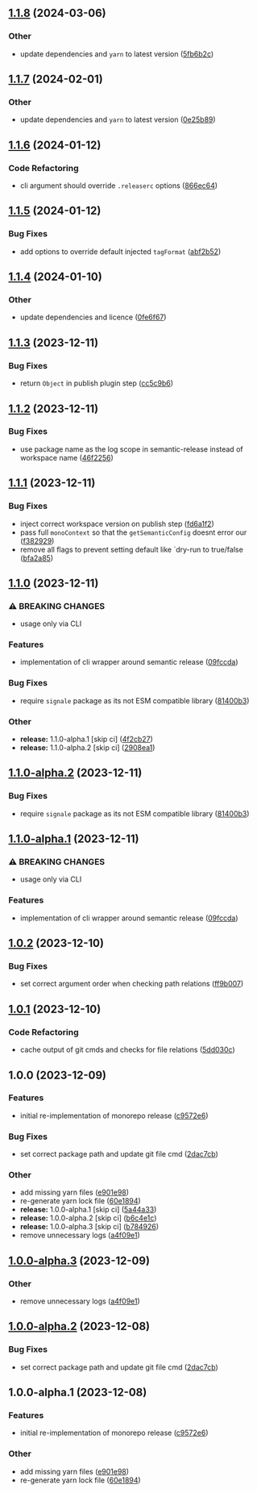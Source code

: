 ## [1.1.8](https://github.com/RimacTechnology/semantic-release-monorepo/compare/v1.1.7...v1.1.8) (2024-03-06)


### Other

* update dependencies and `yarn` to latest version ([5fb6b2c](https://github.com/RimacTechnology/semantic-release-monorepo/commit/5fb6b2cbbbc5ad4801c0acce345986fc1391bfb7))

## [1.1.7](https://github.com/RimacTechnology/semantic-release-monorepo/compare/v1.1.6...v1.1.7) (2024-02-01)


### Other

* update dependencies and `yarn` to latest version ([0e25b89](https://github.com/RimacTechnology/semantic-release-monorepo/commit/0e25b8920e4c45ca771928fb008f365e692c81f1))

## [1.1.6](https://github.com/RimacTechnology/semantic-release-monorepo/compare/v1.1.5...v1.1.6) (2024-01-12)


### Code Refactoring

* cli argument should override `.releaserc` options ([866ec64](https://github.com/RimacTechnology/semantic-release-monorepo/commit/866ec643e971cfdad6bf45231cfb64824a6e300d))

## [1.1.5](https://github.com/RimacTechnology/semantic-release-monorepo/compare/v1.1.4...v1.1.5) (2024-01-12)


### Bug Fixes

* add options to override default injected `tagFormat` ([abf2b52](https://github.com/RimacTechnology/semantic-release-monorepo/commit/abf2b52d513281be48e97369cd3b5799ff0610f6))

## [1.1.4](https://github.com/RimacTechnology/semantic-release-monorepo/compare/v1.1.3...v1.1.4) (2024-01-10)


### Other

* update dependencies and licence ([0fe6f67](https://github.com/RimacTechnology/semantic-release-monorepo/commit/0fe6f679f57df649c337e561b19e6b53966b7e7d))

## [1.1.3](https://github.com/RimacTechnology/semantic-release-monorepo/compare/v1.1.2...v1.1.3) (2023-12-11)


### Bug Fixes

* return `Object` in publish plugin step ([cc5c9b6](https://github.com/RimacTechnology/semantic-release-monorepo/commit/cc5c9b67322ff104df5973f42731813da1c9b111))

## [1.1.2](https://github.com/RimacTechnology/semantic-release-monorepo/compare/v1.1.1...v1.1.2) (2023-12-11)


### Bug Fixes

* use package name as the log scope in semantic-release instead of workspace name ([46f2256](https://github.com/RimacTechnology/semantic-release-monorepo/commit/46f225656e2dc8d7baa865ab5453615339baa497))

## [1.1.1](https://github.com/RimacTechnology/semantic-release-monorepo/compare/v1.1.0...v1.1.1) (2023-12-11)


### Bug Fixes

* inject correct workspace version on publish step ([fd6a1f2](https://github.com/RimacTechnology/semantic-release-monorepo/commit/fd6a1f2b2ce2ca4cd67ebe31bfcb5f4f3a6b62b3))
* pass full `monoContext` so that the `getSemanticConfig` doesnt error our ([f382929](https://github.com/RimacTechnology/semantic-release-monorepo/commit/f38292924c5fc6c13bdbb3d87f5bb079e0a32ea9))
* remove all flags to prevent setting default like `dry-run to true/false ([bfa2a85](https://github.com/RimacTechnology/semantic-release-monorepo/commit/bfa2a851454442d78c4e0eb551e38926b6c88f32))

## [1.1.0](https://github.com/RimacTechnology/semantic-release-monorepo/compare/v1.0.2...v1.1.0) (2023-12-11)


### ⚠ BREAKING CHANGES

* usage only via CLI

### Features

* implementation of cli wrapper around semantic release ([09fccda](https://github.com/RimacTechnology/semantic-release-monorepo/commit/09fccda14a616d051abb8a67cd843ec0a0384e47))


### Bug Fixes

* require `signale` package as its not ESM compatible library ([81400b3](https://github.com/RimacTechnology/semantic-release-monorepo/commit/81400b3397f6b18beda589f922dba67dae6a431c))


### Other

* **release:** 1.1.0-alpha.1 [skip ci] ([4f2cb27](https://github.com/RimacTechnology/semantic-release-monorepo/commit/4f2cb275ae1324173c5478f60266dbe644a3c063))
* **release:** 1.1.0-alpha.2 [skip ci] ([2908ea1](https://github.com/RimacTechnology/semantic-release-monorepo/commit/2908ea1f8444d496503c56cfc808e2918cf6bf27))

## [1.1.0-alpha.2](https://github.com/RimacTechnology/semantic-release-monorepo/compare/v1.1.0-alpha.1...v1.1.0-alpha.2) (2023-12-11)


### Bug Fixes

* require `signale` package as its not ESM compatible library ([81400b3](https://github.com/RimacTechnology/semantic-release-monorepo/commit/81400b3397f6b18beda589f922dba67dae6a431c))

## [1.1.0-alpha.1](https://github.com/RimacTechnology/semantic-release-monorepo/compare/v1.0.2...v1.1.0-alpha.1) (2023-12-11)


### ⚠ BREAKING CHANGES

* usage only via CLI

### Features

* implementation of cli wrapper around semantic release ([09fccda](https://github.com/RimacTechnology/semantic-release-monorepo/commit/09fccda14a616d051abb8a67cd843ec0a0384e47))

## [1.0.2](https://github.com/RimacTechnology/semantic-release-monorepo/compare/v1.0.1...v1.0.2) (2023-12-10)


### Bug Fixes

* set correct argument order when checking path relations ([ff9b007](https://github.com/RimacTechnology/semantic-release-monorepo/commit/ff9b007a46166e2977c07e4ea3a9fef47807a1d7))

## [1.0.1](https://github.com/RimacTechnology/semantic-release-monorepo/compare/v1.0.0...v1.0.1) (2023-12-10)


### Code Refactoring

* cache output of git cmds and checks for file relations ([5dd030c](https://github.com/RimacTechnology/semantic-release-monorepo/commit/5dd030ceb24939b0a6f096be7e51514117ee2dc6))

## 1.0.0 (2023-12-09)


### Features

* initial re-implementation of monorepo release ([c9572e6](https://github.com/RimacTechnology/semantic-release-monorepo/commit/c9572e66664b5562daa3fbcada8d5170a0f8a998))


### Bug Fixes

* set correct package path and update git file cmd ([2dac7cb](https://github.com/RimacTechnology/semantic-release-monorepo/commit/2dac7cb6dec718e581328eeaa7103ba6f397e3be))


### Other

* add missing yarn files ([e901e98](https://github.com/RimacTechnology/semantic-release-monorepo/commit/e901e986f84e7a5c33792f6792fdfe4e69f62161))
* re-generate yarn lock file ([60e1894](https://github.com/RimacTechnology/semantic-release-monorepo/commit/60e18941904b3a7f935d089933459d005d79ae8c))
* **release:** 1.0.0-alpha.1 [skip ci] ([5a44a33](https://github.com/RimacTechnology/semantic-release-monorepo/commit/5a44a3330a6a17bdf36f09752bf330efd73ebed6))
* **release:** 1.0.0-alpha.2 [skip ci] ([b6c4e1c](https://github.com/RimacTechnology/semantic-release-monorepo/commit/b6c4e1c1fb84fd716543bb50819282cbb39c37e6))
* **release:** 1.0.0-alpha.3 [skip ci] ([b784926](https://github.com/RimacTechnology/semantic-release-monorepo/commit/b784926a27fcf4a172e4b98687120f860a32a0a7))
* remove unnecessary logs ([a4f09e1](https://github.com/RimacTechnology/semantic-release-monorepo/commit/a4f09e1ee765959753e17a1200028f1b0794ead1))

## [1.0.0-alpha.3](https://github.com/RimacTechnology/semantic-release-monorepo/compare/v1.0.0-alpha.2...v1.0.0-alpha.3) (2023-12-09)


### Other

* remove unnecessary logs ([a4f09e1](https://github.com/RimacTechnology/semantic-release-monorepo/commit/a4f09e1ee765959753e17a1200028f1b0794ead1))

## [1.0.0-alpha.2](https://github.com/RimacTechnology/semantic-release-monorepo/compare/v1.0.0-alpha.1...v1.0.0-alpha.2) (2023-12-08)


### Bug Fixes

* set correct package path and update git file cmd ([2dac7cb](https://github.com/RimacTechnology/semantic-release-monorepo/commit/2dac7cb6dec718e581328eeaa7103ba6f397e3be))

## 1.0.0-alpha.1 (2023-12-08)


### Features

* initial re-implementation of monorepo release ([c9572e6](https://github.com/RimacTechnology/semantic-release-monorepo/commit/c9572e66664b5562daa3fbcada8d5170a0f8a998))


### Other

* add missing yarn files ([e901e98](https://github.com/RimacTechnology/semantic-release-monorepo/commit/e901e986f84e7a5c33792f6792fdfe4e69f62161))
* re-generate yarn lock file ([60e1894](https://github.com/RimacTechnology/semantic-release-monorepo/commit/60e18941904b3a7f935d089933459d005d79ae8c))
